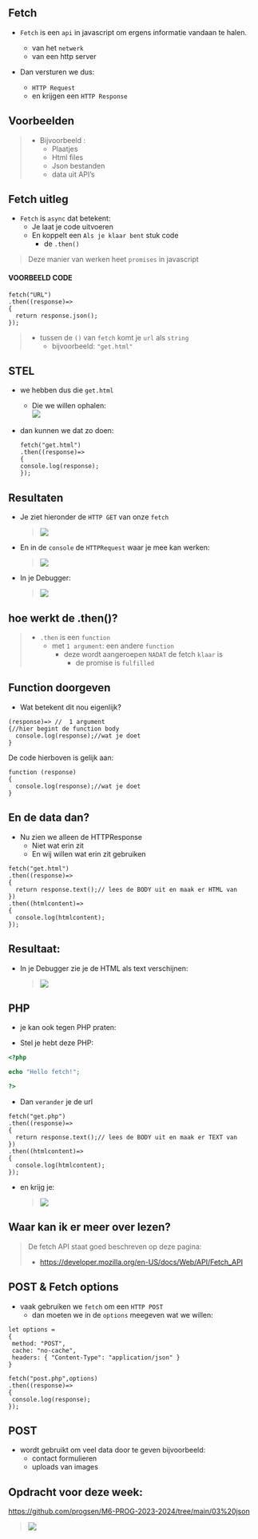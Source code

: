 <section height="100vh">

## Fetch

- `Fetch` is een `api` in javascript om ergens informatie vandaan te halen.
    - van het `netwerk`
    - van een http server

- Dan versturen we dus:
    - `HTTP Request` 
    - en krijgen een `HTTP Response`

## Voorbeelden

> - Bijvoorbeeld :
>     - Plaatjes
>     - Html files
>     - Json bestanden
>     - data uit API’s 

</section>

## Fetch uitleg

- `Fetch` is `async` dat betekent:
    - Je laat je code uitvoeren
    - En koppelt een `Als je klaar bent` stuk code
        - de `.then()`

> Deze manier van werken heet `promises` in javascript

#### VOORBEELD CODE
```JS
fetch("URL")
.then((response)=>
{
  return response.json();
});
```
> - tussen de `()` van `fetch` komt je `url` als `string`
>   - bijvoorbeeld: `"get.html"`

## STEL

- we hebben dus die `get.html`
    - Die we willen ophalen:  
    ![](img/gethtml.PNG)

- dan kunnen we dat zo doen:
    ```JS
    fetch("get.html")
    .then((response)=>
    {
    console.log(response);
    });
    ```

## Resultaten

- Je ziet hieronder de `HTTP GET` van onze `fetch`  
    > ![](img/network.PNG)
- En in de `console` de `HTTPRequest` waar je mee kan werken:
    > ![](img/response.PNG)
- In je Debugger:  
    > ![](img/gethtmlresponse.PNG)

## hoe werkt de .then()?

> - `.then` is een `function`
>     - met `1 argument`: een andere `function`
>        - deze wordt aangeroepen `NADAT` de fetch `klaar` is
>           - de promise is `fulfilled`


## Function doorgeven

- Wat betekent dit nou eigenlijk?
```JS
(response)=> //  1 argument 
{//hier begint de function body
  console.log(response);//wat je doet
}
```
 
De code hierboven is gelijk aan:
```JS
function (response)
{
  console.log(response);//wat je doet
}
```

## En de data dan?

- Nu zien we alleen de HTTPResponse
    - Niet wat erin zit
    - En wij willen wat erin zit gebruiken

```JS
fetch("get.html")
.then((response)=>
{
  return response.text();// lees de BODY uit en maak er HTML van
})
.then((htmlcontent)=>
{
  console.log(htmlcontent);
});

```

## Resultaat:
- In je Debugger zie je de HTML als text verschijnen:  
    > ![](img/onzehtml.PNG)

## PHP

- je kan ook tegen PHP praten:

- Stel je hebt deze PHP:
```PHP
<?php 

echo "Hello fetch!";

?>
```

- Dan `verander` je de url
```JS
fetch("get.php")
.then((response)=>
{
  return response.text();// lees de BODY uit en maak er TEXT van
})
.then((htmlcontent)=>
{
  console.log(htmlcontent);
});
```

- en krijg je:
    > ![](img/fetchphp.PNG)

## Waar kan ik er meer over lezen?

> De fetch API staat goed beschreven op deze pagina:
> - https://developer.mozilla.org/en-US/docs/Web/API/Fetch_API


## POST & Fetch options

- vaak gebruiken we `fetch` om een `HTTP POST`
    - dan moeten we in de `options` meegeven wat we willen:

 ```JS
 let options = 
{
  method: "POST", 
  cache: "no-cache",
  headers: { "Content-Type": "application/json" }
}

fetch("post.php",options)
.then((response)=>
{
  console.log(response);
});

 ```

## POST

- wordt gebruikt om veel data door te geven bijvoorbeeld:
    - contact formulieren
    - uploads van images



## Opdracht voor deze week:


https://github.com/progsen/M6-PROG-2023-2024/tree/main/03%20json

> ![](img/opdrachten.PNG)
